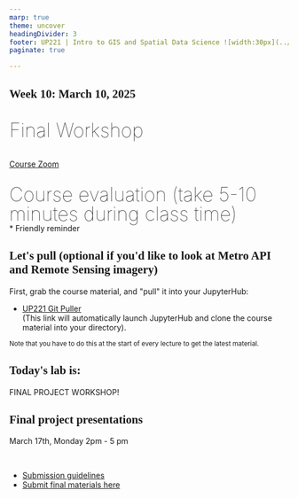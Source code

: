 ```yaml
---
marp: true
theme: uncover
headingDivider: 3
footer: UP221 | Intro to GIS and Spatial Data Science ![width:30px](../images/globe.png)
paginate: true

---
```


<style>
kesmall {font-size:0.6em}
medium {font-size:0.9em}
large {font-size:2em}
xlarge {font-size:4em}
gray {padding:20px;background-color:whitesmoke;font-weight:800}
plum {padding:20px;background-color:plum;line-height:3}
xl { font-size:2.5em;font-weight:100;line-height:1}
h1,h2,h3,h4,h5{font-family:serif}
section {font-size:2em;font-weight:300;}
left {text-align:left;}
</style>

## Week 10: March 10, 2025


<xl>

Final Workshop

</xl>

[Course Zoom](https://ucla.zoom.us/j/92932552160?pwd=1SjIMPWzWJv8mmyb7pbQX1IOickbAp.1)




##

<xl>
Course evaluation (take 5-10 minutes during class time)
</xl>
<br> * Friendly reminder  </br>

## Let's pull (optional if you'd like to look at Metro API and Remote Sensing imagery)

First, grab the course material, and "pull" it into your JupyterHub:

* [UP221 Git Puller](https://jupyter.idre.ucla.edu/hub/user-redirect/git-pull?repo=https%3A%2F%2Fgithub.com%2Fcgiamarino9%2F25W-UP221&urlpath=lab%2Ftree%2F25W-UP221%2F&branch=main)  
(This link will automatically launch JupyterHub and clone the course material into your directory). 

<small>Note that you have to do this at the start of every lecture to get the latest material.
</small>


## Today's lab is:

FINAL PROJECT WORKSHOP!
</xl>

## Final project presentations


 March 17th, Monday 2pm - 5 pm

</xl>

<br>

- [Submission guidelines](https://github.com/cgiamarino9/25W-UP221/tree/main/Midterm%20and%20Finals#final-project-30-of-your-final-grade)
- [Submit final materials here](https://github.com/cgiamarino9/25W-UP221/discussions/14)